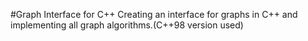   #Graph Interface for C++
  Creating an interface for graphs in C++ and implementing all graph algorithms.(C++98 version used)
